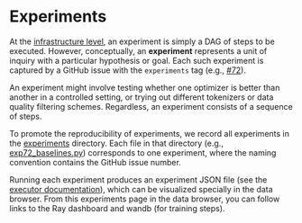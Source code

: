 # Experiments

At the [infrastructure level](../reference/executor.md), an experiment is simply a DAG of steps to be executed.
However, conceptually, an **experiment** represents a unit of inquiry with a
particular hypothesis or goal.
Each such experiment is captured by a GitHub issue with the `experiments` tag
(e.g., [#72](https://github.com/stanford-crfm/marin/issues/72)).

An experiment might involve testing whether one optimizer is better than another
in a controlled setting, or trying out different tokenizers or data quality
filtering schemes.  Regardless, an experiment consists of a sequence of steps.

To promote the reproducibility of experiments,
we record all experiments in the [experiments](https://github.com/stanford-crfm/marin/tree/main/experiments) directory.
Each file in that directory (e.g., [exp72_baselines.py](https://github.com/stanford-crfm/marin/blob/main/experiments/exp72_baselines.py)) corresponds to one experiment,
where the naming convention contains the GitHub issue number.

Running each experiment produces an experiment JSON file (see the
[executor documentation](../reference/executor.md)), which can be visualized specially
in the data browser.  From this experiments page in the data browser,
you can follow links to the Ray dashboard and wandb (for training steps).
